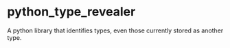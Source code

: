 # python_type_revealer
A python library that identifies types, even those currently stored as another type.
